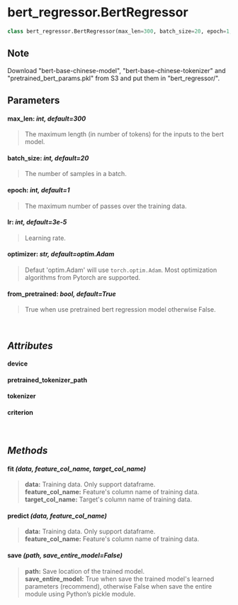 # bert_regressor.BertRegressor


```python
class bert_regressor.BertRegressor(max_len=300, batch_size=20, epoch=1, lr=3e-5, optimizer=optim.Adam, from_pretrained=True)
```
## Note
Download "bert-base-chinese-model", "bert-base-chinese-tokenizer" and "pretrained_bert_params.pkl" from S3 and put them in "bert_regressor/".


## Parameters
#### **max_len: *int, default=300***
>  The maximum length (in number of tokens) for the inputs to the bert model.
#### **batch_size: *int, default=20***
> The number of samples in a batch.
#### **epoch: *int, default=1***
> The maximum number of passes over the training data.
#### **lr: *int, default=3e-5***
> Learning rate.
#### **optimizer: *str, default=optim.Adam***
> Defaut 'optim.Adam' will use `torch.optim.Adam`. Most optimization algorithms from Pytorch are supported.
#### **from_pretrained: *bool, default=True***
> True when use pretrained bert regression model otherwise False.
<br>

## *Attributes*
#### **device**
#### **pretrained_tokenizer_path**
#### **tokenizer**
#### **criterion**
<br>

## *Methods*
#### **fit** *(data, feature_col_name, target_col_name)*
> **data:** Training data. Only support dataframe. <br>
> **feature_col_name:** Feature's column name of training data.<br>
> **target_col_name:** Target's column name of training data.<br>

#### **predict** *(data, feature_col_name)*
> **data:** Training data. Only support dataframe. <br>
> **feature_col_name:** Feature's column name of training data.<br>

#### **save** *(path, save_entire_model=False)*
> **path:** Save location of the trained model.<br>
> **save_entire_model:** True when save the trained model's learned parameters (recommend), otherwise False when save the entire module using Python’s pickle module.
<br>

